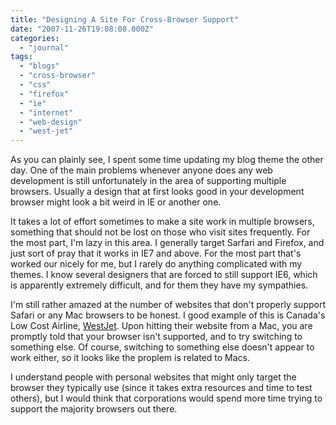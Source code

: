 ```yaml
---
title: "Designing A Site For Cross-Browser Support"
date: "2007-11-26T19:08:08.000Z"
categories: 
  - "journal"
tags: 
  - "blogs"
  - "cross-browser"
  - "css"
  - "firefox"
  - "ie"
  - "internet"
  - "web-design"
  - "west-jet"
---
```


As you can plainly see, I spent some time updating my blog theme the other day. One of the main problems whenever anyone does any web development is still unfortunately in the area of supporting multiple browsers. Usually a design that at first looks good in your development browser might look a bit weird in IE or another one.

It takes a lot of effort sometimes to make a site work in multiple browsers, something that should not be lost on those who visit sites frequently. For the most part, I'm lazy in this area. I generally target Sarfari and Firefox, and just sort of pray that it works in IE7 and above. For the most part that's worked our nicely for me, but I rarely do anything complicated with my themes. I know several designers that are forced to still support IE6, which is apparently extremely difficult, and for them they have my sympathies.

I'm still rather amazed at the number of websites that don't properly support Safari or any Mac browsers to be honest. I good example of this is Canada's Low Cost Airline, [WestJet](http://www.westjet.ca). Upon hitting their website from a Mac, you are promptly told that your browser isn't supported, and to try switching to something else. Of course, switching to something else doesn't appear to work either, so it looks like the proplem is related to Macs.

I understand people with personal websites that might only target the browser they typically use (since it takes extra resources and time to test others), but I would think that corporations would spend more time trying to support the majority browsers out there.
